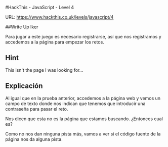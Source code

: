 #HackThis - JavaScript -  Level 4

URL:      https://www.hackthis.co.uk/levels/javascript/4

##Write Up Iker

Para jugar a este juego es necesario registrarse, así que nos registramos y accedemos a la página para empezar los retos.

## Hint
This isn't the page I was looking for...

## Explicación

Al igual que en la prueba anterior, accedemos a la página web y vemos un campo de texto donde nos indican que tenemos que introducir una contraseña para pasar el reto.

Nos dicen que esta no es la página que estamos buscando. ¿Entonces cual es?

Como no nos dan ninguna pista más, vamos a ver si el código fuente de la página nos da alguna pista.


```javascript

```

